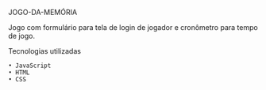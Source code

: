 JOGO-DA-MEMÓRIA

Jogo com formulário para tela de login de jogador e cronômetro para tempo de jogo.


Tecnologias utilizadas

    • JavaScript
    • HTML
    • CSS
